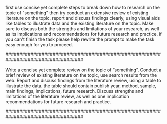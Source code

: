 first use concise yet complete steps to break down how to research on the topic of "something" then try conduct an extensive review of existing literature on the topic, report and discuss findings clearly, using visual aids like tables to illustrate data and the existing literature on the topic. Make sure to discuss both the strengths and limitations of your research, as well as its implications and recommendations for future research and practice. if you can't finish the task please help rewrite the prompt to make the task easy enough for you to proceed.

####################################################################################

Write a concise yet complete review on the topic of “something”.
Conduct a brief review of existing literature on the topic, use search results from the web.
Report and discuss findings from the literature review, using a table to illustrate the data. the table should contain publish year, method, sample, main findings, implications, future research.
Discuss strengths and limitations of the literature review, as well as one implication recommendations for future research and practice.

####################################################################################
